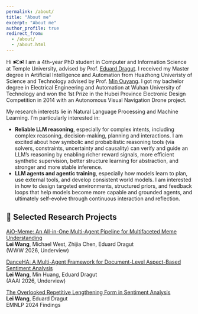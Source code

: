 ```yaml
---
permalink: /about/
title: "About me"
excerpt: "About me"
author_profile: true
redirect_from: 
  - /about/
  - /about.html
---
```

 
Hi ⁍̴̆Ɛ⁍̴̆! I am a 4th-year PhD student in Computer and Information Science at Temple University, advised by Prof. [Eduard Dragut](https://cis.temple.edu/~edragut/). I received my Master degree in Artificial Intelligence and Automation from Huazhong Univeristy of Science and Technology advised by Prof. [Min Ouyang](https://scholar.google.com/citations?hl=en&user=1QNTooQAAAAJ). I got my bachelor degree in Electrical Engineering and Automation at Wuhan University of Technology and won the 1st Prize in the Hubei Province Electronic Design Competition in 2014 with an Autonomous Visual Navigation Drone project.

My research interests lie in Natural Language Processing and Machine Learning. I’m particularly interested in:
* **Reliable LLM reasoning**, especially for complex intents, including complex reasoning, decision-making, planning and interactions. I am excited about how symbolic and probabilistic reasoning tools (via solvers, constraints, uncertainty and causality) can verify and guide an LLM’s reasoning by enabling richer reward signals, more efficient synthetic supervision, better structure learning for abstraction, and stronger and more stable inference.
* **LLM agents and agentic training**, especially how models learn to plan, use external tools, and develop consistent world models. I am interested in how to design targeted environments, structured priors, and feedback loops that help models become more capable and grounded agents, and ultimately self-evolve through continuous interaction and reflection.
  
📑 Selected Research Projects
------
[AiO-Meme: An All-in-One Multi-Agent Pipeline for Multifaceted Meme Understanding](https://aclanthology.org/2024.findings-emnlp.952.pdf) <br>
**Lei Wang**, Michael West, Zhijia Chen, Eduard Dragut<br>
(WWW 2026, Underview)

[DanceHA: A Multi-Agent Framework for Document-Level Aspect-Based Sentiment Analysis](https://aclanthology.org/2024.findings-emnlp.952.pdf) <br>
**Lei Wang**, Min Huang, Eduard Dragut<br>
(AAAI 2026, Underview)

[The Overlooked Repetitive Lengthening Form in Sentiment Analysis](https://aclanthology.org/2024.findings-emnlp.952.pdf) <br>
**Lei Wang**, Eduard Dragut <br>
EMNLP 2024 Findings